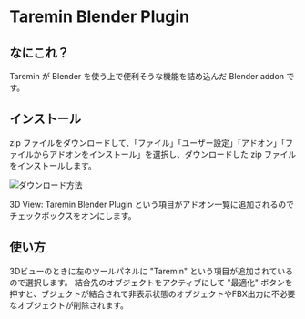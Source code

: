 # Taremin Blender Plugin

## なにこれ？

Taremin が Blender を使う上で便利そうな機能を詰め込んだ Blender addon です。

## インストール

zip ファイルをダウンロードして、「ファイル」「ユーザー設定」「アドオン」「ファイルからアドオンをインストール」を選択し、ダウンロードした zip ファイルをインストールします。

![ダウンロード方法](images/how_to_download)

3D View: Taremin Blender Plugin という項目がアドオン一覧に追加されるのでチェックボックスをオンにします。

## 使い方

3Dビューのときに左のツールパネルに "Taremin" という項目が追加されているので選択します。
結合先のオブジェクトをアクティブにして "最適化" ボタンを押すと、ブジェクトが結合されて非表示状態のオブジェクトやFBX出力に不必要なオブジェクトが削除されます。

